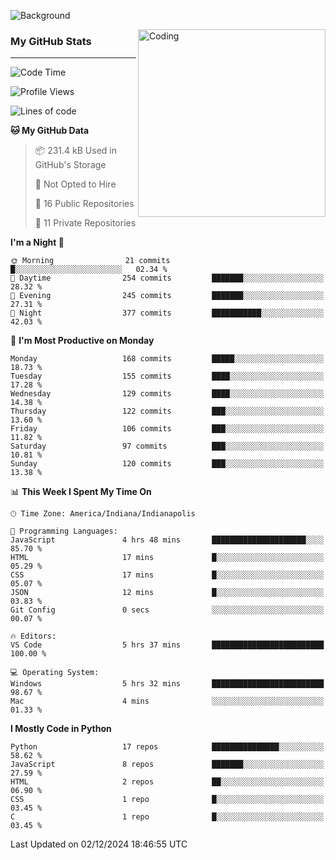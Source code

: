![Background](https://github.com/Nguyen-Noah/Nguyen-Noah/assets/112649680/f5d2296f-0508-400c-abcf-47c085708a2a)

<img align="right" alt="Coding" width="300" src="https://cdn.dribbble.com/users/1277312/screenshots/14733298/media/39b1045e593737587dd60e42c8422d1f.gif" >

### My GitHub Stats
---
<!--START_SECTION:waka-->
![Code Time](http://img.shields.io/badge/Code%20Time-314%20hrs%2030%20mins-blue)

![Profile Views](http://img.shields.io/badge/Profile%20Views-0-blue)

![Lines of code](https://img.shields.io/badge/From%20Hello%20World%20I%27ve%20Written-222.2%20thousand%20lines%20of%20code-blue)

**🐱 My GitHub Data** 

> 📦 231.4 kB Used in GitHub's Storage 
 > 
> 🚫 Not Opted to Hire
 > 
> 📜 16 Public Repositories 
 > 
> 🔑 11 Private Repositories 
 > 
**I'm a Night 🦉** 

```text
🌞 Morning                21 commits          █░░░░░░░░░░░░░░░░░░░░░░░░   02.34 % 
🌆 Daytime                254 commits         ███████░░░░░░░░░░░░░░░░░░   28.32 % 
🌃 Evening                245 commits         ███████░░░░░░░░░░░░░░░░░░   27.31 % 
🌙 Night                  377 commits         ███████████░░░░░░░░░░░░░░   42.03 % 
```
📅 **I'm Most Productive on Monday** 

```text
Monday                   168 commits         █████░░░░░░░░░░░░░░░░░░░░   18.73 % 
Tuesday                  155 commits         ████░░░░░░░░░░░░░░░░░░░░░   17.28 % 
Wednesday                129 commits         ████░░░░░░░░░░░░░░░░░░░░░   14.38 % 
Thursday                 122 commits         ███░░░░░░░░░░░░░░░░░░░░░░   13.60 % 
Friday                   106 commits         ███░░░░░░░░░░░░░░░░░░░░░░   11.82 % 
Saturday                 97 commits          ███░░░░░░░░░░░░░░░░░░░░░░   10.81 % 
Sunday                   120 commits         ███░░░░░░░░░░░░░░░░░░░░░░   13.38 % 
```


📊 **This Week I Spent My Time On** 

```text
🕑︎ Time Zone: America/Indiana/Indianapolis

💬 Programming Languages: 
JavaScript               4 hrs 48 mins       █████████████████████░░░░   85.70 % 
HTML                     17 mins             █░░░░░░░░░░░░░░░░░░░░░░░░   05.29 % 
CSS                      17 mins             █░░░░░░░░░░░░░░░░░░░░░░░░   05.07 % 
JSON                     12 mins             █░░░░░░░░░░░░░░░░░░░░░░░░   03.83 % 
Git Config               0 secs              ░░░░░░░░░░░░░░░░░░░░░░░░░   00.07 % 

🔥 Editors: 
VS Code                  5 hrs 37 mins       █████████████████████████   100.00 % 

💻 Operating System: 
Windows                  5 hrs 32 mins       █████████████████████████   98.67 % 
Mac                      4 mins              ░░░░░░░░░░░░░░░░░░░░░░░░░   01.33 % 
```

**I Mostly Code in Python** 

```text
Python                   17 repos            ███████████████░░░░░░░░░░   58.62 % 
JavaScript               8 repos             ███████░░░░░░░░░░░░░░░░░░   27.59 % 
HTML                     2 repos             ██░░░░░░░░░░░░░░░░░░░░░░░   06.90 % 
CSS                      1 repo              █░░░░░░░░░░░░░░░░░░░░░░░░   03.45 % 
C                        1 repo              █░░░░░░░░░░░░░░░░░░░░░░░░   03.45 % 
```




 Last Updated on 02/12/2024 18:46:55 UTC
<!--END_SECTION:waka-->

<!--
**Nguyen-Noah/Nguyen-Noah** is a ✨ _special_ ✨ repository because its `README.md` (this file) appears on your GitHub profile.

Here are some ideas to get you started:

- 🔭 I’m currently working on ...
- 🌱 I’m currently learning ...
- 👯 I’m looking to collaborate on ...
- 🤔 I’m looking for help with ...
- 💬 Ask me about ...
- 📫 How to reach me: ...
- 😄 Pronouns: ...
- ⚡ Fun fact: ...
-->
